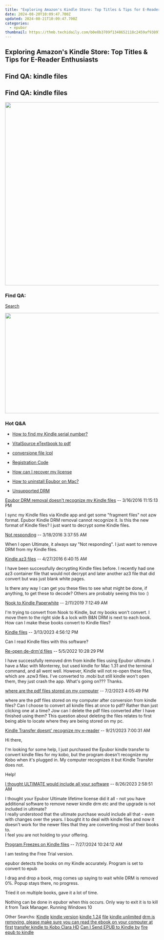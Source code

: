 ```yaml
---
title: "Exploring Amazon's Kindle Store: Top Titles & Tips for E-Reader Enthusiasts"
date: 2024-08-20T10:09:47.700Z
updated: 2024-08-21T10:09:47.700Z
categories:
  - epubor
thumbnail: https://thmb.techidaily.com/b0e0b3709f1348652118c2459af9389796059e0f6579c4e1ae20b05da950739b.jpg
---
```


## Exploring Amazon's Kindle Store: Top Titles & Tips for E-Reader Enthusiasts

## Find QA: kindle files



## Find QA: kindle files

<!-- affiliate ads begin -->
<a href="https://unicoeye.pxf.io/c/5597632/2084399/18498" target="_top" id="2084399"><img src="//a.impactradius-go.com/display-ad/18498-2084399" border="0" alt="" width="1125" height="600"/></a><img height="0" width="0" src="https://imp.pxf.io/i/5597632/2084399/18498" style="position:absolute;visibility:hidden;" border="0" />
<!-- affiliate ads end -->
### Find QA:

[Search](http://www.epubor.com/Search.aspx?SystemID=46 "Find QA") 

<!-- affiliate ads begin -->
<a href="https://ursime.pxf.io/c/5597632/2092236/16384" target="_top" id="2092236"><img src="//a.impactradius-go.com/display-ad/16384-2092236" border="0" alt="" width="1920" height="329"/></a><img height="0" width="0" src="https://imp.pxf.io/i/5597632/2092236/16384" style="position:absolute;visibility:hidden;" border="0" />
<!-- affiliate ads end -->
### Hot Q&A

* [How to find my Kindle serial number?](https://tools.techidaily.com/epubor/products/)
* [VitalSource eTextbook to pdf](https://tools.techidaily.com/epubor/products/)
* [conversione file lcpl](https://tools.techidaily.com/epubor/products/)
* [Registration Code](https://tools.techidaily.com/epubor/products/)

* [How can I recover my license](https://tools.techidaily.com/epubor/products/)
* [How to uninstall Epubor on Mac?](https://tools.techidaily.com/epubor/products/)
* [Unsupported DRM](https://tools.techidaily.com/epubor/products/)

[Epubor DRM removal doesn't recognize my Kindle files](https://tools.techidaily.com/epubor/products/) \-- 3/16/2016 11:15:13 PM 

I sync my Kindle files via Kindle app and get some "fragment files" not azw format. Epubor Kindle DRM removal cannot recognize it. Is this the new format of Kindle files? I just want to decrypt some Kindle files. 

[Not responding](https://tools.techidaily.com/epubor/products/) \-- 3/18/2016 3:37:55 AM 

When I open Ultimate, it always say "Not responding". I just want to remove DRM from my Kindle files.

[Kindle az3 files](https://tools.techidaily.com/epubor/products/) \-- 4/27/2016 6:40:15 AM 

I have been successfully decrypting Kindle files before. I recently had one az3 container file that would not decrypt and later another az3 file that did convert but was just blank white pages.

 Is there any way I can get you these files to see what might be done, if anything, to get these to decode? Others are probably seeing this too :)

[Nook to Kindle Paperwhite](https://tools.techidaily.com/epubor/products/) \-- 2/11/2019 7:12:49 AM 

I'm trying to convert from Nook to Kindle, but my books won't convert. I move them to the right side & a lock with B&N DRM is next to each book. How can I make these books convert to Kindle files?

[Kindle files](https://tools.techidaily.com/epubor/products/) \-- 3/13/2023 4:56:12 PM 

Can I read Kindle files with this software?

[Re-open de-drm'd files](https://tools.techidaily.com/epubor/products/) \-- 5/5/2022 10:28:29 PM 

I have successfully removed drm from kindle files using Epubor ultimate. I have a Mac with Monterrey, but used kindle for Mac 1.31 and the terminal command, and all went well. However, Kindle will not re-open these files, which are .azw3 files. I've converted to .mobi but still kindle won't open them, they just crash the app. What's going on??? Thanks.

[where are the pdf files stored on my computer](https://tools.techidaily.com/epubor/products/) \-- 7/2/2023 4:05:49 PM 

where are the pdf files stored on my computer after conversion from kindle files? Can I choose to convert all kindle files at once to pdf? Rather than just clicking one at a time? Jow can I delete the pdf files converted after I have finished using them? This question about deleting the files relates to first being able to locate where they are being stored on my pc.

[Kindle Transfer doesnt' recognize my e-reader](https://tools.techidaily.com/epubor/reader/) \-- 9/21/2023 7:00:31 AM 

Hi there,

 I'm looking for some help, I just purchased the Epubor kindle transfer to convert kindle files for my kobo, but the program doesn't recognize my Kobo when it's plugged in. My computer recognizes it but Kindle Transfer does not.

 Help!  

[I thought ULTIMATE would include all your software](https://tools.techidaily.com/epubor/ultimate/) \-- 8/26/2023 2:58:51 AM 

I thought your Epubor Ultimate lifetime license did it all - not you have additional software to remove newer kindle drm etc and the upgrade is not included in ultimate?   
 I really understood that the ultimate purchase would include all that - even with changes over the years. I bought it to deal with kindle files and now it doesn't work for the newer files that they are converting most of their books to.  
 I feel you are not holding to your offering.

[Program Freezes on Kindle files](https://tools.techidaily.com/epubor/products/) \-- 7/27/2024 10:24:12 AM 

I am testing the Free Trial version.

 epubor detects the books on my Kindle accurately. Program is set to convert to epub

 I drag and drop a book, msg comes up saying to wait while DRM is removed 0%. Popup stays there, no progress.

 Tried it on multiple books, gave it a lot of time.

 Nothing can be done in epubor when this occurs. Only way to exit it is to kill it from Task Manager. Running Windows 10

 Other Searchs: [Kindle](https://tools.techidaily.com/epubor/products/) [kindle version](https://tools.techidaily.com/epubor/products/) [kindle 1.24](https://tools.techidaily.com/epubor/products/) [file](https://tools.techidaily.com/epubor/products/) [kindle unlimited](https://tools.techidaily.com/epubor/products/) [drm is removing, please make sure you can read the ebook on your computer at first](https://tools.techidaily.com/epubor/products/) [transfer kindle to Kobo Clara HD](https://tools.techidaily.com/epubor/transfer/) [Can I Send EPUB to Kindle by](https://tools.techidaily.com/epubor/products/) [fire](https://tools.techidaily.com/epubor/products/) [epub to kindle](https://tools.techidaily.com/epubor/products/)

<ins class="adsbygoogle"
     style="display:block"
     data-ad-format="autorelaxed"
     data-ad-client="ca-pub-7571918770474297"
     data-ad-slot="1223367746"></ins>



<ins class="adsbygoogle"
     style="display:block"
     data-ad-client="ca-pub-7571918770474297"
     data-ad-slot="8358498916"
     data-ad-format="auto"
     data-full-width-responsive="true"></ins>


